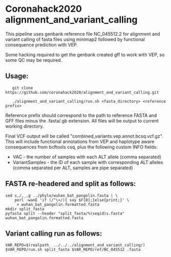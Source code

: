 # Coronahack2020 alignment_and_variant_calling

This pipeline uses genbank reference file NC_045512.2 for alignment and variant calling of fasta files using minimap2 followed by functional consequence prediction with VEP.

Some hacking required to get the genbank created gff to work with VEP, so some QC may be required.

## Usage:
```
   git clone https://github.com/coronahack2020/alignment_and_variant_calling.git
   
   ./alignment_and_variant_calling/run.sh <fasta_directory> <reference prefix>
```
Reference prefix should correspond to the path to reference FASTA and GFF files minus the .fasta/.gb extension. All files will be output to current working directory.

Final VCF output will be called "combined_variants.vep.annot.bcsq.vcf.gz". This will include functional annotations from VEP and haplotype aware consequences from bcftools csq, plus the following custom INFO fields:

* VAC - the number of samples with each ALT allele (comma separated)
* VariantSamples - the ID of each sample with corresponding ALT alleles (comma separated per ALT, samples are pipe separated)



## FASTA re-headered and split as follows:

    sed s,/,_,g ../phylo/wuhan_bat_pangolin.fasta | \
        perl -wanE 'if (/^\>/){ say $F[0];}else{print;}' \
         > wuhan_bat_pangolin.formatted.fasta
    mkdir split_fasta
    pyfasta split --header "split_fasta/%(seqid)s.fasta" wuhan_bat_pangolin.formatted.fasta

## Variant calling run as follows:

    VAR_REPO=$(realpath  ../../../alignment_and_variant_calling/)
    $VAR_REPO/run.sh split_fasta $VAR_REPO/ref/NC_045512 .fasta